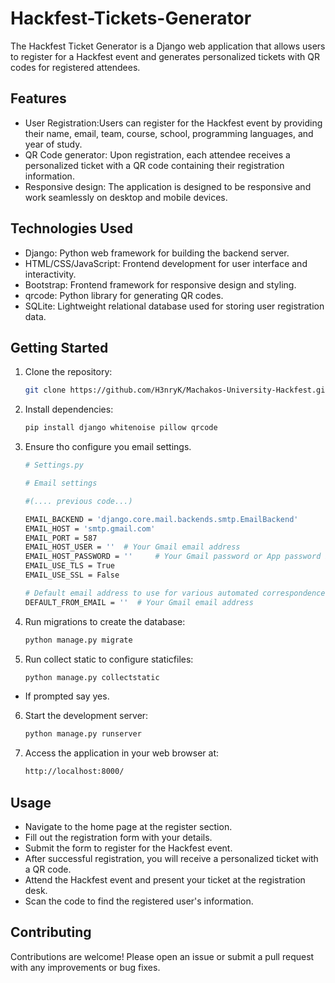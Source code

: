 # Hackfest-Tickets-Generator

The Hackfest Ticket Generator is a Django web application that allows users to register for a Hackfest event and generates personalized tickets with QR codes for registered attendees.

## Features

- User Registration:Users can register for the Hackfest event by providing their name, email, team, course, school, programming languages, and year of study.
- QR Code generator: Upon registration, each attendee receives a personalized ticket with a QR code containing their registration information.
- Responsive design: The application is designed to be responsive and work seamlessly on desktop and mobile devices.

## Technologies Used

- Django: Python web framework for building the backend server.
- HTML/CSS/JavaScript: Frontend development for user interface and interactivity.
- Bootstrap: Frontend framework for responsive design and styling.
- qrcode: Python library for generating QR codes.
- SQLite: Lightweight relational database used for storing user registration data.

## Getting Started

1. Clone the repository:

   ```bash
   git clone https://github.com/H3nryK/Machakos-University-Hackfest.git

2. Install dependencies:

   ```bash
   pip install django whitenoise pillow qrcode

3. Ensure tho configure you email settings.

   ```bash
   # Settings.py

   # Email settings
   
   #(.... previous code...)
   
   EMAIL_BACKEND = 'django.core.mail.backends.smtp.EmailBackend'
   EMAIL_HOST = 'smtp.gmail.com'
   EMAIL_PORT = 587
   EMAIL_HOST_USER = ''  # Your Gmail email address
   EMAIL_HOST_PASSWORD = ''     # Your Gmail password or App password if        using 2-factor authentication
   EMAIL_USE_TLS = True
   EMAIL_USE_SSL = False

   # Default email address to use for various automated correspondence from the site.
   DEFAULT_FROM_EMAIL = ''  # Your Gmail email address

4. Run migrations to create the database:

   ```bash
   python manage.py migrate

5. Run collect static to configure staticfiles:

   ```bash
   python manage.py collectstatic

- If prompted say yes.

6. Start the development server:

   ```bash
   python manage.py runserver
   
7. Access the application in your web browser at:
   ```bash
   http://localhost:8000/

## Usage

- Navigate to the home page at the register section.
- Fill out the registration form with your details.
- Submit the form to register for the Hackfest event.
- After successful registration, you will receive a personalized ticket with a QR code.
- Attend the Hackfest event and present your ticket at the registration desk.
- Scan the code to find the registered user's information.

## Contributing

Contributions are welcome! Please open an issue or submit a pull request with any improvements or bug fixes.

